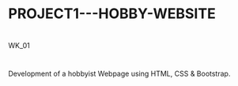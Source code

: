 # PROJECT1---HOBBY-WEBSITE
# 
#
WK_01  
#
Development of a hobbyist Webpage using HTML, CSS & Bootstrap.
#
#
#
#

